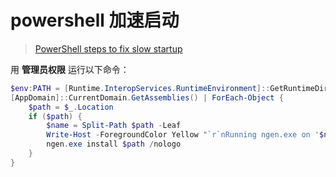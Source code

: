 # powershell 加速启动

> [PowerShell steps to fix slow startup](https://stackoverflow.com/questions/59341482/powershell-steps-to-fix-slow-startup)

用 **管理员权限** 运行以下命令：

```powershell
$env:PATH = [Runtime.InteropServices.RuntimeEnvironment]::GetRuntimeDirectory()
[AppDomain]::CurrentDomain.GetAssemblies() | ForEach-Object {
    $path = $_.Location
    if ($path) {
        $name = Split-Path $path -Leaf
        Write-Host -ForegroundColor Yellow "`r`nRunning ngen.exe on '$name'"
        ngen.exe install $path /nologo
    }
}
```
